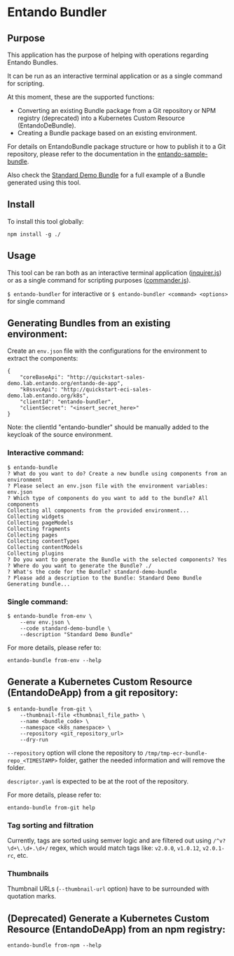 # Entando Bundler

## Purpose
This application has the purpose of helping with operations regarding Entando Bundles.

It can be run as an interactive terminal application or as a single command for scripting.

At this moment, these are the supported functions:
- Converting an existing Bundle package from a Git repository or NPM registry (deprecated) into a Kubernetes Custom Resource (EntandoDeBundle).
- Creating a Bundle package based on an existing environment.
  
For details on EntandoBundle package structure or how to publish it to a Git repository, please refer to the documentation in the [entando-sample-bundle](https://github.com/entando-k8s/entando-sample-bundle).

Also check the [Standard Demo Bundle](https://github.com/entando/standard-demo-bundle) for a full example of a Bundle generated using this tool.

## Install
To install this tool globally:
```
npm install -g ./
```

## Usage

This tool can be ran both as an interactive terminal application ([inquirer.js](https://github.com/SBoudrias/Inquirer.js)) or as a single command for scripting purposes ([commander.js](https://github.com/tj/commander.js)).

`$ entando-bundler` for interactive or `$ entando-bundler <command> <options>` for single command

## Generating Bundles from an existing environment:
Create an `env.json` file with the configurations for the environment to extract the components:
```
{
    "coreBaseApi": "http://quickstart-sales-demo.lab.entando.org/entando-de-app",
    "k8ssvcApi": "http://quickstart-eci-sales-demo.lab.entando.org/k8s",
    "clientId": "entando-bundler",
    "clientSecret": "<insert_secret_here>"
}
```

Note:
the clientId "entando-bundler" should be manually added to the keycloak of the source environment.

### Interactive command:
```
$ entando-bundle
? What do you want to do? Create a new bundle using components from an environment
? Please select an env.json file with the environment variables: env.json
? Which type of components do you want to add to the bundle? All components
Collecting all components from the provided environment...
Collecting widgets
Collecting pageModels
Collecting fragments
Collecting pages
Collecting contentTypes
Collecting contentModels
Collecting plugins
? Do you want to generate the Bundle with the selected components? Yes
? Where do you want to generate the Bundle? ./
? What's the code for the Bundle? standard-demo-bundle
? Please add a description to the Bundle: Standard Demo Bundle
Generating bundle...
```

### Single command:
```
$ entando-bundle from-env \
    --env env.json \
    --code standard-demo-bundle \
    --description "Standard Demo Bundle"
```

For more details, please refer to:
```
entando-bundle from-env --help
```

## Generate a Kubernetes Custom Resource (EntandoDeApp) from a git repository:
```
$ entando-bundle from-git \
	--thumbnail-file <thumbnail_file_path> \
	--name <bundle_code> \
	--namespace <k8s_namespace> \
	--repository <git_repository_url>
	--dry-run
```

`--repository` option will clone the repository to `/tmp/tmp-ecr-bundle-repo_<TIMESTAMP>` folder, gather the needed information and will remove the folder.

`descriptor.yaml` is expected to be at the root of the repository.

For more details, please refer to:
```
entando-bundle from-git help
```


### Tag sorting and filtration

Currently, tags are sorted using semver logic and are filtered out using  `/^v?\d+\.\d+.\d+/` regex, which would match tags like: `v2.0.0`, `v1.0.12`, `v2.0.1-rc`, etc.

### Thumbnails

Thumbnail URLs (`--thumbnail-url` option) have to be surrounded with quotation marks.

## (Deprecated) Generate a Kubernetes Custom Resource (EntandoDeApp) from an npm registry:
```
entando-bundle from-npm --help
```

